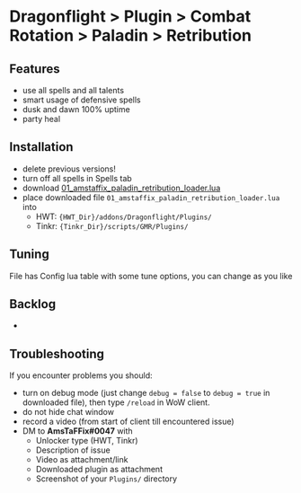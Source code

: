 # Dragonflight > Plugin > Combat Rotation > Paladin > Retribution

## Features
- use all spells and all talents
- smart usage of defensive spells
- dusk and dawn 100% uptime
- party heal

## Installation
- delete previous versions!
- turn off all spells in Spells tab
- download [01_amstaffix_paladin_retribution_loader.lua](https://raw.githubusercontent.com/Dream-Weaver-GMR-Profiles-Plugins/public/master/plugins/retail/combat_rotation/paladin/retribution/v1/01_amstaffix_paladin_retribution_loader.lua)
- place downloaded file `01_amstaffix_paladin_retribution_loader.lua` into
  - HWT: `{HWT_Dir}/addons/Dragonflight/Plugins/`
  - Tinkr: `{Tinkr_Dir}/scripts/GMR/Plugins/`

## Tuning
File has Config lua table with some tune options, you can change as you like

## Backlog
- 

## Troubleshooting
If you encounter problems you should:
- turn on debug mode (just change `debug = false` to `debug = true` in downloaded file), then type `/reload` in WoW client.
- do not hide chat window
- record a video (from start of client till encountered issue)
- DM to **AmsTaFFix#0047** with
  - Unlocker type (HWT, Tinkr)
  - Description of issue
  - Video as attachment/link
  - Downloaded plugin as attachment
  - Screenshot of your `Plugins/` directory
